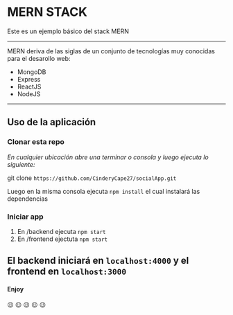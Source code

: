 # MERN STACK
Este es un ejemplo básico del stack MERN

---
MERN deriva de las siglas de un conjunto de tecnologías muy conocidas para el desarollo web:

* MongoDB
* Express
* ReactJS
* NodeJS
---

## Uso de la aplicación
 
### Clonar esta repo
*En cualquier ubicación abre una terminar o consola y luego ejecuta lo siguiente:*


git clone `https://github.com/CinderyCape27/socialApp.git`

Luego en la misma consola ejecuta `npm install` el cual instalará las dependencias

### Iniciar app
1. En /backend ejecuta `npm start`
2. En /frontend ejectuta `npm start`

El backend iniciará en `localhost:4000` y el frontend en `localhost:3000`
---

#### Enjoy
:wink: :wink: :wink: :wink: :wink:
